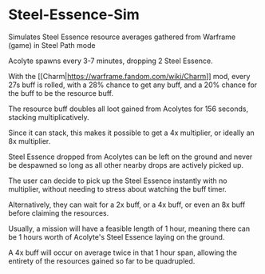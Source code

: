 # Steel-Essence-Sim
Simulates Steel Essence resource averages gathered from Warframe (game) in Steel Path mode

Acolyte spawns every 3-7 minutes, dropping 2 Steel Essence.

With the [[Charm|https://warframe.fandom.com/wiki/Charm]] mod, every 27s buff is rolled, with a 28% chance to get any buff, and a 20% chance for the buff to be the resource buff. 

The resource buff doubles all loot gained from Acolytes for 156 seconds, stacking multiplicatively. 

Since it can stack, this makes it possible to get a 4x multiplier, or ideally an 8x multiplier.

Steel Essence dropped from Acolytes can be left on the ground and never be despawned so long as all other nearby drops are actively picked up.

The user can decide to pick up the Steel Essence instantly with no multiplier, without needing to stress about watching the buff timer.

Alternatively, they can wait for a 2x buff, or a 4x buff, or even an 8x buff before claiming the resources. 

Usually, a mission will have a feasible length of 1 hour, meaning there can be 1 hours worth of Acolyte's Steel Essence laying on the ground. 

A 4x buff will occur on average twice in that 1 hour span, allowing the entirety of the resources gained so far to be quadrupled.
